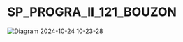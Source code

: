 # SP_PROGRA_II_121_BOUZON

![Diagram 2024-10-24 10-23-28](https://github.com/user-attachments/assets/8acbce5e-e8d6-4923-bf8e-31d233f0bfba)
